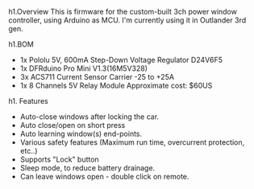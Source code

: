 h1.Overview
This is firmware for the custom-built 3ch power window controller, using Arduino as MCU. I'm currently using it in Outlander 3rd gen.

h1.BOM
* 1x Pololu 5V, 600mA Step-Down Voltage Regulator D24V6F5
* 1x DFRduino Pro Mini V1.3(16M5V328)
* 3x ACS711 Current Sensor Carrier -25 to +25A
* 1x 8 Channels 5V Relay Module
Approximate cost: $60US

h1. Features
* Auto-close windows after locking the car.
* Auto close/open on short press
* Auto learning window(s) end-points.
* Various safety features (Maximum run time, overcurrent protection, etc..)
* Supports "Lock" button
* Sleep mode, to reduce battery drainage.
* Can leave windows open - double click on remote.
